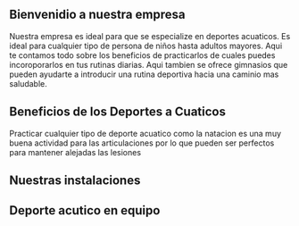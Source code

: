 ## Bienvenidio a nuestra empresa

Nuestra empresa es ideal para que se especialize en deportes acuaticos. Es ideal para cualquier tipo de persona de niños hasta adultos mayores.
Aqui te contamos todo sobre los beneficios de practicarlos de cuales puedes incoroporarlos en tus rutinas diarias. Aqui tambien se ofrece gimnasios que pueden ayudarte a introducir una rutina deportiva hacia una caminio mas saludable.

## Beneficios de los Deportes a Cuaticos 
Practicar cualquier tipo de deporte acuatico como la natacion es una muy buena actividad para las articulaciones por lo que pueden ser perfectos para mantener alejadas las lesiones

## Nuestras instalaciones

## Deporte acutico en equipo
